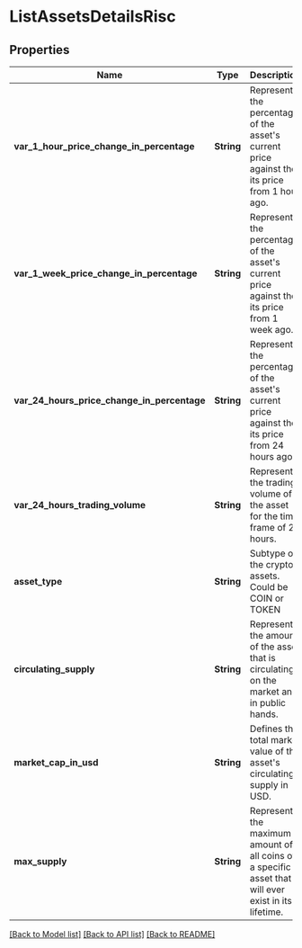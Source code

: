 # ListAssetsDetailsRisc

## Properties

Name | Type | Description | Notes
------------ | ------------- | ------------- | -------------
**var_1_hour_price_change_in_percentage** | **String** | Represents the percentage of the asset's current price against the its price from 1 hour ago. | 
**var_1_week_price_change_in_percentage** | **String** | Represents the percentage of the asset's current price against the its price from 1 week ago. | 
**var_24_hours_price_change_in_percentage** | **String** | Represents the percentage of the asset's current price against the its price from 24 hours ago. | 
**var_24_hours_trading_volume** | **String** | Represents the trading volume of the asset for the time frame of 24 hours. | 
**asset_type** | **String** | Subtype of the crypto assets. Could be COIN or TOKEN | 
**circulating_supply** | **String** | Represents the amount of the asset that is circulating on the market and in public hands. | 
**market_cap_in_usd** | **String** | Defines the total market value of the asset's circulating supply in USD. | 
**max_supply** | **String** | Represents the maximum amount of all coins of a specific asset that will ever exist in its lifetime. | 

[[Back to Model list]](../README.md#documentation-for-models) [[Back to API list]](../README.md#documentation-for-api-endpoints) [[Back to README]](../README.md)


